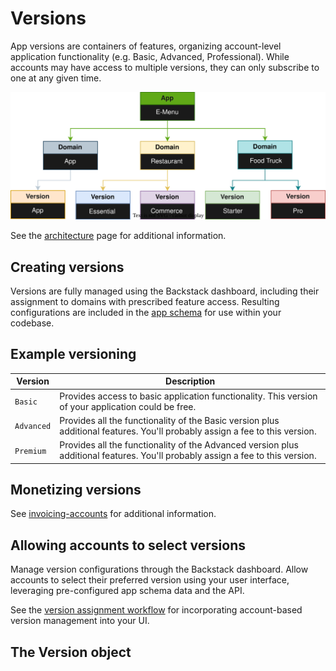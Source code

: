 # Versions

App versions are containers of features, organizing account-level application functionality (e.g. Basic, Advanced, Professional). While accounts may have access to multiple versions, they can only subscribe to one at any given time.

![Images](images/diagrams/versions.svg)

See the [architecture](architecture) page for additional information.


## Creating versions

Versions are fully managed using the Backstack dashboard, including their assignment to domains with prescribed feature access. Resulting configurations are included in the [app schema](app-schemas) for use within your codebase.


## Example versioning


| Version | Description |
| --- | --- |
| `Basic` | Provides access to basic application functionality. This version of your application could be free. |
| `Advanced` | Provides all the functionality of the Basic version plus additional features. You'll probably assign a fee to this version. |
| `Premium` | Provides all the functionality of the Advanced version plus additional features. You'll probably assign a fee to this version. |


## Monetizing versions

<!--@include: includes/auto-invoiced-fees.md-->


See [invoicing-accounts](invoicing-accounts) for additional information.

## Allowing accounts to select versions

Manage version configurations through the Backstack dashboard. Allow accounts to select their preferred version using your user interface, leveraging pre-configured app schema data and the API.

<!--@include: includes/version-list.md-->


See the [version assignment workflow](version-assignment) for incorporating account-based version management into your UI.


## The Version object

<!--@include: includes/objects/version.md-->
<!--@include: includes/objects/properties/version.md-->

